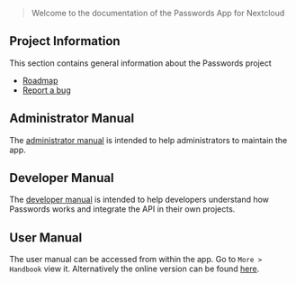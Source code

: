 > Welcome to the documentation of the Passwords App for Nextcloud

## Project Information
This section contains general information about the Passwords project
- [Roadmap](https://git.mdns.eu/nextcloud/passwords/wikis/Project/Roadmap)
- [Report a bug](https://git.mdns.eu/nextcloud/passwords/wikis/Project/Bug-Reporting)

## Administrator Manual
The [administrator manual](https://git.mdns.eu/nextcloud/passwords/wikis/Administrators/Home) is intended to help administrators to maintain the app.

## Developer Manual
The [developer manual](https://git.mdns.eu/nextcloud/passwords/wikis/Developers/Home) is intended to help developers understand how Passwords works and integrate the API in their own projects.

## User Manual
The user manual can be accessed from within the app.
Go to `More > Handbook` view it.
Alternatively the online version can be found [here](https://git.mdns.eu/nextcloud/passwords/wikis/Users/Home).